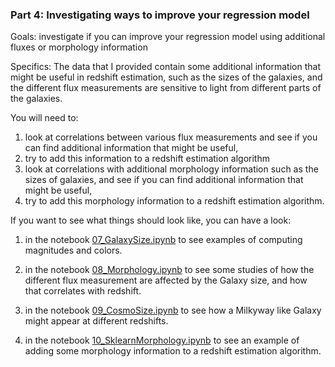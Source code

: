 ### Part 4: Investigating ways to improve your regression model

Goals: investigate if you can improve your regression model using additional fluxes or morphology information 

Specifics: The data that I provided contain some additional information that might be useful in redshift estimation, such as the sizes of the galaxies, and the different flux measurements are sensitive to light from different parts of the galaxies.

You will need to:

1. look at correlations between various flux measurements and see if you can find additional information that might be useful,
2. try to add this information to a redshift estimation algorithm
3. look at correlations with additional morphology information such as the sizes of galaxies, and see if you can find additional information that might be useful,
4. try to add this morphology information to a redshift estimation algorithm.



If you want to see what things should look like, you can have a look:

1. in the notebook [07_GalaxySize.ipynb](https://github.com/KIPAC/MACSS/blob/main/nb/07_GalaxySize.ipynb) to see examples of computing magnitudes and colors.

2. in the notebook [08_Morphology.ipynb](https://github.com/KIPAC/MACSS/blob/main/nb/08_Morphology.ipynb) to see some studies of how the different flux measurement are affected by the Galaxy size, and how that correlates with redshift.

3. in the notebook [09_CosmoSize.ipynb](https://github.com/KIPAC/MACSS/blob/main/nb/09_CosmoSize.ipynb) to see how a Milkyway like Galaxy might appear at different redshifts.

4. in the notebook [10_SklearnMorphology.ipynb](https://github.com/KIPAC/MACSS/blob/main/nb/10_SklearnMorphology.ipynb) to see an example of adding some morphology information to a redshift estimation algorithm.








<!--  LocalWords:  07_GalaxySize.ipynb 08_Morphology.ipynb
 -->
<!--  LocalWords:  09_CosmoSize.ipynb 10_SklearnMorphology.ipynb
 -->

